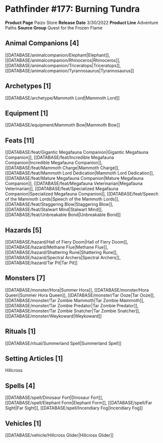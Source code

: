 ﻿---
id: '116'
name: Pathfinder 177. Burning Tundra
rarity: Common
type: Source

---
# Pathfinder #177: Burning Tundra

**Product Page** Paizo Store
**Release Date** 3/30/2022
**Product Line** Adventure Paths
**Source Group** Quest for the Frozen Flame

## Animal Companions [4]

[[DATABASE/animalcompanion/Elephant|Elephant]], [[DATABASE/animalcompanion/Rhinoceros|Rhinoceros]], [[DATABASE/animalcompanion/Triceratops|Triceratops]], [[DATABASE/animalcompanion/Tyrannosaurus|Tyrannosaurus]]

## Archetypes [1]

[[DATABASE/archetype/Mammoth Lord|Mammoth Lord]]

## Equipment [1]

[[DATABASE/equipment/Mammoth Bow|Mammoth Bow]]

## Feats [11]

[[DATABASE/feat/Gigantic Megafauna Companion|Gigantic Megafauna Companion]], [[DATABASE/feat/Incredible Megafauna Companion|Incredible Megafauna Companion]], [[DATABASE/feat/Mammoth Charge|Mammoth Charge]], [[DATABASE/feat/Mammoth Lord Dedication|Mammoth Lord Dedication]], [[DATABASE/feat/Mature Megafauna Companion|Mature Megafauna Companion]], [[DATABASE/feat/Megafauna Veterinarian|Megafauna Veterinarian]], [[DATABASE/feat/Specialized Megafauna Companion|Specialized Megafauna Companion]], [[DATABASE/feat/Speech of the Mammoth Lords|Speech of the Mammoth Lords]], [[DATABASE/feat/Staggering Blow|Staggering Blow]], [[DATABASE/feat/Stalwart Mind|Stalwart Mind]], [[DATABASE/feat/Unbreakable Bond|Unbreakable Bond]]

## Hazards [5]

[[DATABASE/hazard/Hall of Fiery Doom|Hall of Fiery Doom]], [[DATABASE/hazard/Methane Flue|Methane Flue]], [[DATABASE/hazard/Shattering Rune|Shattering Rune]], [[DATABASE/hazard/Spectral Archers|Spectral Archers]], [[DATABASE/hazard/Tar Pit|Tar Pit]]

## Monsters [7]

[[DATABASE/monster/Hora|Summer Hora]], [[DATABASE/monster/Hora Queen|Summer Hora Queen]], [[DATABASE/monster/Tar Ooze|Tar Ooze]], [[DATABASE/monster/Tar Zombie Mammoth|Tar Zombie Mammoth]], [[DATABASE/monster/Tar Zombie Predator|Tar Zombie Predator]], [[DATABASE/monster/Tar Zombie Snatcher|Tar Zombie Snatcher]], [[DATABASE/monster/Weykoward|Weykoward]]

## Rituals [1]

[[DATABASE/ritual/Summerland Spell|Summerland Spell]]

## Setting Articles [1]

Hillcross

## Spells [4]

[[DATABASE/spell/Dinosaur Fort|Dinosaur Fort]], [[DATABASE/spell/Elephant Form|Elephant Form]], [[DATABASE/spell/Far Sight|Far Sight]], [[DATABASE/spell/Incendiary Fog|Incendiary Fog]]

## Vehicles [1]

[[DATABASE/vehicle/Hillcross Glider|Hillcross Glider]]